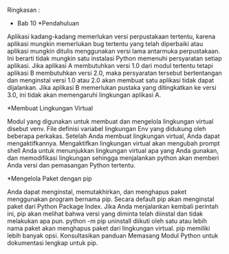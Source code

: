 Ringkasan :
- Bab 10
*Pendahuluan

Aplikasi kadang-kadang memerlukan versi perpustakaan tertentu, karena aplikasi mungkin memerlukan bug tertentu yang telah diperbaiki atau aplikasi mungkin ditulis menggunakan versi lama antarmuka perpustakaan. Ini berarti tidak mungkin satu instalasi Python memenuhi persyaratan setiap aplikasi. Jika aplikasi A membutuhkan versi 1.0 dari modul tertentu tetapi aplikasi B membutuhkan versi 2.0, maka persyaratan tersebut bertentangan dan menginstal versi 1.0 atau 2.0 akan membuat satu aplikasi tidak dapat dijalankan. Jika aplikasi B memerlukan pustaka yang ditingkatkan ke versi 3.0, ini tidak akan memengaruhi lingkungan aplikasi A.

*Membuat Lingkungan Virtual

Modul yang digunakan untuk membuat dan mengelola lingkungan virtual disebut venv. File definisi variabel lingkungan Env yang didukung oleh beberapa perkakas. Setelah Anda membuat lingkungan virtual, Anda dapat mengaktifkannya. Mengaktifkan lingkungan virtual akan mengubah prompt shell Anda untuk menunjukkan lingkungan virtual apa yang Anda gunakan, dan memodifikasi lingkungan sehingga menjalankan python akan memberi Anda versi dan pemasangan Python tertentu.

*Mengelola Paket dengan pip

Anda dapat menginstal, memutakhirkan, dan menghapus paket menggunakan program bernama pip. Secara default pip akan menginstal paket dari Python Package Index. Jika Anda menjalankan kembali perintah ini, pip akan melihat bahwa versi yang diminta telah diinstal dan tidak melakukan apa pun.
python -m pip uninstall diikuti oleh satu atau lebih nama paket akan menghapus paket dari lingkungan virtual.
pip memiliki lebih banyak opsi. Konsultasikan panduan Memasang Modul Python untuk dokumentasi lengkap untuk pip.